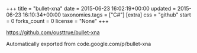 +++
title = "bullet-xna"
date = 2015-06-23 16:02:19+00:00
updated = 2015-06-23 16:10:34+00:00
taxonomies.tags = ["C#"]
[extra]
css = "github"
start = 0
forks_count = 0
license = "None"
+++

<https://github.com/ousttrue/bullet-xna>

Automatically exported from code.google.com/p/bullet-xna

